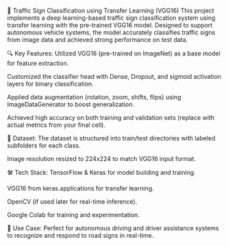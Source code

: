 🛑 Traffic Sign Classification using Transfer Learning (VGG16)
This project implements a deep learning-based traffic sign classification system using transfer learning with the pre-trained VGG16 model. Designed to support autonomous vehicle systems, the model accurately classifies traffic signs from image data and achieved strong performance on test data.

🔍 Key Features:
Utilized VGG16 (pre-trained on ImageNet) as a base model for feature extraction.

Customized the classifier head with Dense, Dropout, and sigmoid activation layers for binary classification.

Applied data augmentation (rotation, zoom, shifts, flips) using ImageDataGenerator to boost generalization.

Achieved high accuracy on both training and validation sets (replace with actual metrics from your final cell).

📂 Dataset:
The dataset is structured into train/test directories with labeled subfolders for each class.

Image resolution resized to 224x224 to match VGG16 input format.

🛠 Tech Stack:
TensorFlow & Keras for model building and training.

VGG16 from keras.applications for transfer learning.

OpenCV (if used later for real-time inference).

Google Colab for training and experimentation.

🚗 Use Case:
Perfect for autonomous driving and driver assistance systems to recognize and respond to road signs in real-time.
